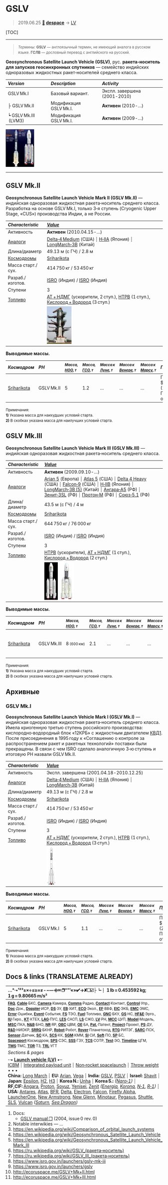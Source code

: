 # GSLV
> 2019.06.25 **[🚀](../index/index.md) [despace](index.md)** → [LV](lv.md)

[TOC]

---

> <small>*Термины:* **GSLV** — англоязычный термин, не имеющий аналога в русском языке. **ГСЛВ** — дословный перевод с английского на русский.</small>

**Geosynchronous Satellite Launch Vehicle (GSLV)**, рус. **ракета‑носитель для запусков геосинхронных спутников** — семейство индийских одноразовых жидкостных ракет‑носителей среднего класса.

|*Version*|*Description*|*Activity*|
|:--|:--|:--|
|GSLV Mk.I|Базовый вариант.|Экспл. завершена (2001 ‑ 2010)|
|├ GSLV Mk.II|Модификация GSLV Mk.I.|**Активен** (2010 ‑ …)|
|┕ GSLV Mk.III  (LVM3)|Модификация GSLV Mk.I.|**Активен** (2009 ‑ …)|

[![](f/lv/gslv/gslv_rf_01_thumb.jpg)](f/lv/gslv/gslv_rf_01.png)



---

<p style="page-break-after:always"> </p>

## GSLV Mk.II
**Geosynchronous Satellite Launch Vehicle Mark II (GSLV Mk.II)** — индийская одноразовая жидкостная ракета‑носитель среднего класса. Разработка на основе GSLV Mk.I, только 3‑я ступень (Cryogenic Upper Stage, «CUS») производства Индии, а не России.

|*Characteristic*|*[Value](si.md)*|
|:--|:--|
|Активность|**Активен** (2010.04.15 ‑ …)|
|[Аналоги](analogue.md)|[Delta‑4 Medium](delta.md) (США) ┊ [H‑IIA](h2.md) (Япония) ┊ [LongMarch‑3B](long_march.md) (Китай)|
|Длина/диаметр|49.13 м (с ГЧ) / 2.8 м|
|[Космодромы](spaceport.md)|[Sriharikota](sriharikota.md)|
|Масса старт./сух.|414 750 кг / 53 450 кг|
|Разраб./изготов.|[ISRO](zz_isro.md) (Индия) / [ISRO](zz_isro.md) (Индия)|
|Ступени|3|
|[Топливо](fuel.md)|[АТ + НДМГ](at_plus.md) (ускорители, 2 ступ.), [HTPB](htpb.md) (1 ступ.), [Кислород + Водород](o_plus.md) (3 ступ.)|
||[![](f/lv/gslv/gslv_mk2_thumb.jpg)](f/lv/gslv/gslv_mk2.jpg)|

**Выводимые массы.**

|*Космодром*|*РН*|<small>*Масса,<br> [НОО](nnb.md), т*</small>|<small>*Масса,<br> [ГСО](nnb.md), т*</small>|<small>*Масса к<br> [Луне](moon.md), т*</small>|<small>*Масса к<br> [Венере](venus.md), т*</small>|<small>*Масса к<br> [Марсу](mars.md), т*</small>|*Примечания*|
|:--|:--|:--|:--|:--|:--|:--|:--|
|[Sriharikota](sriharikota.md)|GSLV Mk.II|5|1.2|…|…|…|Пуск — $ 47 млн (2019 г);<br> ПН 1.20 % от ст.массы|

<small>Примечания:<br> **1)** Указана масса для наихудших условий старта.<br> **2)** В скобках указана масса для наилучших условий старта.</small>



<p style="page-break-after:always"> </p>

## GSLV Mk.III
**Geosynchronous Satellite Launch Vehicle Mark III (GSLV Mk.III)** — индийская одноразовая жидкостная ракета‑носитель среднего класса.

|*Characteristic*|*[Value](si.md)*|
|:--|:--|
|Активность|**Активен** (2009.09.10 ‑ …)|
|[Аналоги](analogue.md)|[Arian 5](arian.md) (Европа) ┊ [Atlas 5](atlas.md) (США) ┊ [Delta 4 Heavy](delta.md) (США) ┊ [Falcon‑9](falcon.md) (США) ┊ [H‑IIB](h2.md) (Япония) ┊ [LongMarch‑3B (5)](long_march.md) (Китай) ┊ [Ангара‑А5](angara.md) (РФ) ┊ [Зенит‑3SL](zenit.md) (РФ) ┊ [Протон‑М](proton.md) (РФ) ┊ [Союз‑5.1](soyuz.md) (РФ)|
|Длина/диаметр|43.5 м (с ГЧ) / 4 м|
|[Космодромы](spaceport.md)|[Sriharikota](sriharikota.md)|
|Масса старт./сух.|644 750 кг / 76 000 кг|
|Разраб./изготов.|[ISRO](zz_isro.md) (Индия) / [ISRO](zz_isro.md) (Индия)|
|Ступени|3|
|[Топливо](fuel.md)|[HTPB](htpb.md) (ускорители), [АТ + НДМГ](at_plus.md) (1 ступ.), [Кислород + Водород](o_plus.md) (2 ступ.)|
||[![](f/lv/gslv/gslv_mk3_thumb.jpg)](f/lv/gslv/gslv_mk3.jpg) [![](f/lv/gslv/gslv_mk3_launcher_thumb.jpg)](f/lv/gslv/gslv_mk3_launcher.jpg)|

**Выводимые массы.**

|*Космодром*|*РН*|<small>*Масса,<br> [НОО](nnb.md), т*</small>|<small>*Масса,<br> [ГСО](nnb.md), т*</small>|<small>*Масса к<br> [Луне](moon.md), т*</small>|<small>*Масса к<br> [Венере](venus.md), т*</small>|<small>*Масса к<br> [Марсу](mars.md), т*</small>|*Примечания*|
|:--|:--|:--|:--|:--|:--|:--|:--|
|[Sriharikota](sriharikota.md)|GSLV Mk.III|8 <small>(600 км)</small>|2.1|…|…|…|Пуск — $ 46‑62 млн (2017 г);<br> ПН 1.24 % от ст.массы|

<small>Примечания:<br> **1)** Указана масса для наихудших условий старта.<br> **2)** В скобках указана масса для наилучших условий старта.</small>



<p style="page-break-after:always"> </p>

## Архивные

### GSLV Mk.I
**Geosynchronous Satellite Launch Vehicle Mark I (GSLV Mk.I)** — индийская одноразовая жидкостная ракета‑носитель среднего класса. Имела криогенную третью ступень российского производства: кислородно‑водородный блок «12КРБ» с жидкостным двигателем [КВД1](kvd1.md). После присоединения в 1995 году к «Соглашению о контроле за распространением ракет и ракетных технологий» поставки были прекращены. В связи с чем ISRO сделало аналогичную 3‑ю ступень и итоговую РН назвали GSLV Mk.II.

|*Characteristic*|*[Value](si.md)*|
|:--|:--|
|Активность|Экспл. завершена (2001.04.18 ‑ 2010.12.25)|
|[Аналоги](analogue.md)|[Delta‑4 Medium](delta.md) (США) ┊ [H‑IIA](h2.md) (Япония) ┊ [LongMarch‑3B](long_march.md) (Китай)|
|Длина/диаметр|49.13 м (с ГЧ) / 2.8 м|
|[Космодромы](spaceport.md)|[Sriharikota](sriharikota.md)|
|Масса старт./сух.|414 750 кг / 53 450 кг|
|Разраб./изготов.|[ISRO](zz_isro.md) (Индия) / [ISRO](zz_isro.md) (Индия)|
|Ступени|3|
|[Топливо](fuel.md)|[АТ + НДМГ](at_plus.md) (ускорители, 2 ступ.), [HTPB](htpb.md) (1 ступ.), [Кислород + Водород](o_plus.md) (3 ступ.)|
||[![](f/lv/gslv/gslv_thumb.jpg)](f/lv/gslv/gslv.png)|

**Выводимые массы.**

|*Космодром*|*РН*|<small>*Масса,<br> [НОО](nnb.md), т*</small>|<small>*Масса,<br> [ГСО](nnb.md), т*</small>|<small>*Масса к<br> [Луне](moon.md), т*</small>|<small>*Масса к<br> [Венере](venus.md), т*</small>|<small>*Масса к<br> [Марсу](mars.md), т*</small>|*Примечания*|
|:--|:--|:--|:--|:--|:--|:--|:--|
|[Sriharikota](sriharikota.md)|GSLV Mk.I|5|1.1|…|…|…|Пуск — $ 33 млн (2010 г);<br> ПН 1.20 % от ст.массы|

<small>Примечания:<br> **1)** Указана масса для наихудших условий старта.<br> **2)** В скобках указана масса для наилучших условий старта.</small>



<p style="page-break-after:always"> </p>

## Docs & links (TRANSLATEME ALREADY)
|…°·•¹²³±×÷≤≥≈≠ ‑ −— ⎆✉ ❐“”’«»✔→✘☐☑├┕┆ 1 lb = 0.453592 kg; 1 g = 9.80665 m/s²|
|:--|
|<small>**[FAQ](faq.md)**, **[Cable](cable.md)**·БКС, **[Camera](cam.md)**·Камера, **[Comms](comms.md)**·Радио, **[Contact](contact.md)**·Контакт, **[Control](control.md)**·Упр., **[Doc](doc.md)**·Док., **[Doppler](doppler.md)**·ИСР, **[DS](ds.md)**·ЗУ, **[EB](eb.md)**·ХИТ, **[ECO](ecology.md)**·Экол., **[EF](ef.md)**·ВВФ, **[ElC](elc.md)**·ЭКБ, **[EMC](emc.md)**·ЭМС, **[Error](error.md)**·Ошибки, **[Event](event.md)**·События, **[FS](fs.md)**·ТЭО, **[Fuel](fuel.md)**·Топливо, **[GNC](gnc.md)**·БКУ, **[GS](scs.md)**·НС, **[HF&E](hfe.md)**·Эрго., **[IU](iu.md)**·Гиро., **[KT](kt.md)**·КТЕХ, **[LAG](lag.md)**·ПУC, **[LES](les.md)**·САСП, **[LS](ls.md)**·СЖО, **[LV](lv.md)**·РН, **[MCC](mcc.md)**·ЦУП, **[Model](model.md)**·Модель, **[MSC](sc.md)**·ПКА, **[N&B](nnb.md)**·БНО, **[NR](nr.md)**·ЯР, **[OBC](obc.md)**·ЦВМ, **[OE](oe.md)**·БА, **[Pat.](патент.md)**·Патент, **[Project](project.md)**·Проект, **[PS](ps.md)**·ДУ, **[R&D](rnd.md)**·НИОКР, **[SRRQ](srrq.md)**·БКНР, **[Robot](robotics.md)**·Робот, **[Rover](rover.md)**·Планетоход, **[RTG](rtg.md)**·РИТЭГ, **[SARC](sarc.md)**·ПСК, **[Sensor](sensor.md)**·Датчик, **[SC](sc.md)**·КА, **[SCS](scs.md)**·КК, **[SGM](sgm.md)**·КММ, **[SI](si.md)**·СИ, **[Soft](soft.md)**·ПО, **[SP](sp.md)**·БС, **[Spaceport](spaceport.md)**·Космодром, **[SPS](sps.md)**·СЭС, **[SSS](sss.md)**·ГЗУ, **[TCS](tcs.md)**·СОТР, **[Test](test.md)**·ЭО, **[Timeline](timeline.md)**·ЦГМ, **[TMS](tms.md)**·ТМС, **[TOR](tor.md)**·ТЗ, **[TRL](trl.md)**·УГТ</small>|
|*Sections & pages*|
|**··• [Launch vehicle (LV)](lv.md) •··**<br> [ICBM](icbm.md) ┊ [Integrated payload unit](lv.md) ┊ [Non‑rocket spacelaunch](nrs.md) ┊ [Throw weight](throw_weight.md)<br>• • •<br> **China:** [Long March](long_march.md) ┊ **EU:** [Arian](arian.md), [Vega](vega.md) ┊ **India:** [GSLV](gslv.md), [PSLV](pslv.md) ┊ **Israel:** [Shavit](shavit.md) ┊ **Japan:** [Epsilon](epsilon.md), [H2](h2.md), [H3](h3.md) ┊ **Korea N.:** [Unha](unha.md) ┊ **Korea S.:** *([Naro‑1](naro_1.md))* ┊ **RF,CIF:** [Angara](angara.md), [Proton](proton.md), [Soyuz](soyuz.md), [Yenisei](yenisei.md), [Zenit](zenit.md) *([Energia](energia.md), [Korona](korona.md), [N‑1](n_1.md), [R‑1](r_7.md))* ┊ **USA:** [Antares](antares.md), [Atlas](atlas.md), [BFR](bfr.md), [Delta](delta.md), [Electron](electron.md), [Falcon](falcon.md), [Firefly Alpha](firefly_alpha.md), [LauncherOne](launcherone.md), [New Armstrong](new_armstrong.md), [New Glenn](new_glenn.md), [Minotaur](minotaur.md), [Pegasus](pegasus.md), [Shuttle](shuttle.md), [SLS](sls.md), [Vulcan](vulcan.md) *([Saturn](saturn_lv.md), [Sea Dragon](sea_dragon.md))*|

   1. Docs:
      - [GSLV manual ❐](f/lv/gslv/gslv_manual_issue0_rev0_2004.djvu) (2004, issue 0 rev. 0)
   1. Notable interwikies — …
   1. <https://en.wikipedia.org/wiki/Comparison_of_orbital_launch_systems>
   1. <https://en.wikipedia.org/wiki/Geosynchronous_Satellite_Launch_Vehicle>
   1. <https://en.wikipedia.org/wiki/Geosynchronous_Satellite_Launch_Vehicle_Mark_III>
   1. <https://ru.wikipedia.org/wiki/GSLV_(ракета‑носитель)>
   1. <https://ru.wikipedia.org/wiki/GSLV_III_(ракета‑носитель)>
   1. <https://www.isro.gov.in/launchers/gslv-mk-iii>
   1. <https://www.isro.gov.in/launchers/gslv>
   1. <http://ecoruspace.me/GSLV+Mk+II.html>
   1. <http://ecoruspace.me/GSLV+Mk+III.html>
